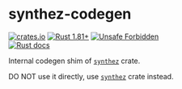 synthez-codegen
===============

[![crates.io](https://img.shields.io/crates/v/synthez-codegen.svg "crates.io")](https://crates.io/crates/synthez-codegen)
[![Rust 1.81+](https://img.shields.io/badge/rustc-1.81+-lightgray.svg "Rust 1.81+")](https://blog.rust-lang.org/2024/09/05/Rust-1.81.0.html)
[![Unsafe Forbidden](https://img.shields.io/badge/unsafe-forbidden-success.svg "Unsafe forbidden")](https://github.com/rust-secure-code/safety-dance)  
[![Rust docs](https://docs.rs/synthez-codegen/badge.svg "Rust docs")](https://docs.rs/synthez-codegen)

Internal codegen shim of [`synthez`] crate. 

DO NOT use it directly, use [`synthez`] crate instead.




[`synthez`]: https://docs.rs/synthez
